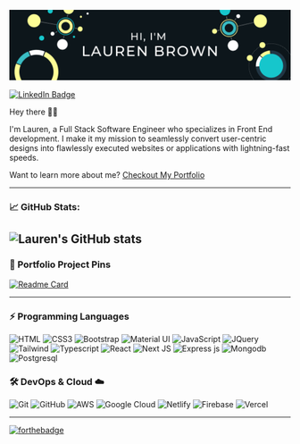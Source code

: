 [![Lauren's GitHub Banner](./assets/Header.png)](https://laurenche.com)

[![LinkedIn Badge](https://img.shields.io/badge/LinkedIn-Profile-informational?style=flat&logo=linkedin&logoColor=white&color=3ABDC4)](https://www.linkedin.com/in/lauren-che/)

Hey there 👋🏽

I'm Lauren, a Full Stack Software Engineer who specializes in Front End development. I make it my mission to seamlessly convert user-centric designs into flawlessly executed websites or applications with lightning-fast speeds.

Want to learn more about me? [Checkout My Portfolio](www.laurenche.com)

<!-- --- -->
<!-- #### 📝 Latest Blog Posts -->

---

### 📈 GitHub Stats:

## ![Lauren's GitHub stats](https://github-readme-stats.vercel.app/api?username=lauren-che&hide=Total-Issues:&theme=vue-dark&show_icons=true)

### 📍 Portfolio Project Pins

[![Readme Card](https://github-readme-stats.vercel.app/api/pin/?username=lauren-che&repo=The-Verdict-Group-Portfolio-Project&theme=vue-dark&show_icons=true)](https://github.com/lauren-che/The-Verdict-Group-Portfolio-Project.git)

---

### ⚡️ **Programming Languages**

![HTML](https://img.shields.io/badge/HTML5-E34F26?style=for-the-badge&logo=html5&logoColor=white 'HTML') ![CSS3](https://img.shields.io/badge/CSS3-1572B6?style=for-the-badge&logo=css3&logoColor=white 'CSS') ![Bootstrap](https://img.shields.io/badge/Bootstrap-563D7C?style=for-the-badge&logo=bootstrap&logoColor=white 'Bootstrap') ![Material UI](https://img.shields.io/badge/Material--UI-%230081CB.svg?style=for-the-badge&logo=mui&logoColor=white 'Material UI') ![JavaScript](https://img.shields.io/badge/JavaScript-F7DF1E?style=for-the-badge&logo=javascript&logoColor=black 'JavaScript') ![JQuery](https://img.shields.io/badge/jQuery-0769AD?style=for-the-badge&logo=jquery&logoColor=white 'JQuery') ![Tailwind](https://img.shields.io/badge/Tailwind_CSS-38B2AC?style=for-the-badge&logo=tailwind-css&logoColor=white 'Tailwind') ![Typescript](https://img.shields.io/badge/TypeScript-007ACC?style=for-the-badge&logo=typescript&logoColor=white 'Typescript') ![React](https://img.shields.io/badge/React-20232A?style=for-the-badge&logo=react&logoColor=61DAFB 'React') ![Next JS](https://img.shields.io/badge/Next-black?style=for-the-badge&logo=next.js&logoColor=white 'Next.js') ![Express js](https://img.shields.io/badge/Express.js-404D59?style=for-the-badge 'Express js') ![Mongodb](https://img.shields.io/badge/MongoDB-4EA94B?style=for-the-badge&logo=mongodb&logoColor=white 'Mongodb') ![Postgresql](https://img.shields.io/badge/PostgreSQL-316192?style=for-the-badge&logo=postgresql&logoColor=white 'Postgresql')

### 🛠️ **DevOps & Cloud ☁️**

![Git](https://img.shields.io/badge/git-%23F05033.svg?style=for-the-badge&logo=git&logoColor=white 'Git') ![GitHub](https://img.shields.io/badge/github-%23121011.svg?style=for-the-badge&logo=github&logoColor=white 'GitHub') ![AWS](https://img.shields.io/badge/AWS-FF9900?style=for-the-badge&logo=amazon-aws&logoColor=white 'AWS') ![Google Cloud](https://img.shields.io/badge/GCP-%234285F4.svg?style=for-the-badge&logo=google-cloud&logoColor=white 'Google Cloud') ![Netlify](https://img.shields.io/badge/netlify-%23000000.svg?style=for-the-badge&logo=netlify&logoColor=#00C7B7 'Netlify') ![Firebase](https://img.shields.io/badge/firebase-%23039BE5.svg?style=for-the-badge&logo=firebase 'Firebase') ![Vercel](https://img.shields.io/badge/vercel-%23000000.svg?style=for-the-badge&logo=vercel&logoColor=white 'Vercel')

---

[![forthebadge](https://forthebadge.com/images/badges/built-with-love.svg)](https://forthebadge.com)
